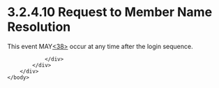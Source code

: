 <html dir="LTR" xmlns:mshelp="http://msdn.microsoft.com/mshelp" xmlns:ddue="http://ddue.schemas.microsoft.com/authoring/2003/5" xmlns:xlink="http://www.w3.org/1999/xlink" xmlns:tool="http://www.microsoft.com/tooltip">
    <head>
        <meta http-equiv="Content-Type" content="text/html; CHARSET=utf-8"></meta>
        <meta name="save" content="history"></meta>
        <title>3.2.4.10 Request to Member Name Resolution</title>
        <xml>
            <mshelp:toctitle title="3.2.4.10 Request to Member Name Resolution"></mshelp:toctitle>
            <mshelp:rltitle title="[MS-SSAS8]: Request to Member Name Resolution"></mshelp:rltitle>
            <mshelp:keyword index="A" term="fd430bdb-48a6-43f0-8276-e37b4777681f"></mshelp:keyword>
            <mshelp:attr name="DCSext.ContentType" value="open specification"></mshelp:attr>
            <mshelp:attr name="AssetID" value="fd430bdb-48a6-43f0-8276-e37b4777681f"></mshelp:attr>
            <mshelp:attr name="TopicType" value="kbRef"></mshelp:attr>
            <mshelp:attr name="DCSext.Title" value="[MS-SSAS8]: Request to Member Name Resolution" />
        </xml>
    </head>
    <body>
        <div id="header">
            <h1 class="heading">3.2.4.10 Request to Member Name Resolution</h1>
        </div>
        <div id="mainSection">
            <div id="mainBody">
                <div id="allHistory" class="saveHistory"></div>
                <div id="sectionSection0" class="section" name="collapseableSection">
                    

<p>This event MAY<a id="Appendix_A_Target_38"></a><a href="05c9e5c4-4566-418c-a56e-69fca8d73f4b.md#Appendix_A_38" aria-label="Product behavior note 38">&lt;38&gt;</a> occur at
any time after the login sequence. </p>


                </div>
            </div>
        </div>
    </body>
</html>